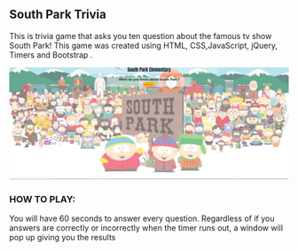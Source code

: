 ## South Park Trivia

This is trivia game that asks you ten question about the famous tv show South Park!
This game was created using HTML, CSS,JavaScript, jQuery, Timers and Bootstrap .




![](/assets/images/capture.JPG)



### HOW TO PLAY:
You will have 60 seconds to answer every question.
Regardless of if you answers are correctly or incorrectly when the timer runs out, a window will pop up giving you 
the results

